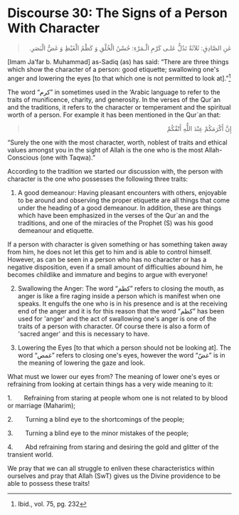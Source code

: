 Discourse 30: The Signs of a Person With Character
==================================================

<blockquote dir="rtl">
  <p>
عَنِ الصَّادِقِ: ثَلاَثَةٌ تَدُلُّ عَلـى كَرْمِ الْـمَرْءِ: حُسْنُ
الْخُلْقِ وَ كَظْمُ الْغَيْظِ وَ غَضُّ الْبَصَرِ.
  </p>
</blockquote>

[Imam Ja’far b. Muhammad] as-Sadiq (as) has said: “There are three
things which show the character of a person: good etiquette; swallowing
one's anger and lowering the eyes [to that which one is not permitted to
look at].”[^1]

The word “كرم” in sometimes used in the ‘Arabic language to refer to the
traits of munificence, charity, and generosity. In the verses of the
Qur\`an and the traditions, it refers to the character or temperament
and the spiritual worth of a person. For example it has been mentioned
in the Qur\`an that:

<blockquote dir="rtl">
  <p>
إِنَّ أَكْرَمَكُمْ عِنْدَ اللٌّهِ أَتْقٌكُمْ
  </p>
</blockquote>

“Surely the one with the most character, worth, noblest of traits and
ethical values amongst you in the sight of Allah is the one who is the
most Allah-Conscious (one with Taqwa).”

According to the tradition we started our discussion with, the person
with character is the one who possesses the following three traits:

1. A good demeanour: Having pleasant encounters with others, enjoyable
to be around and observing the proper etiquette are all things that come
under the heading of a good demeanour. In addition, these are things
which have been emphasized in the verses of the Qur\`an and the
traditions, and one of the miracles of the Prophet (S) was his good
demeanour and etiquette.

If a person with character is given something or has something taken
away from him, he does not let this get to him and is able to control
himself. However, as can be seen in a person who has no character or has
a negative disposition, even if a small amount of difficulties abound
him, he becomes childlike and immature and begins to argue with
everyone!

2. Swallowing the Anger: The word “كظم” refers to closing the mouth, as
anger is like a fire raging inside a person which is manifest when one
speaks. It engulfs the one who is in his presence and is at the
receiving end of the anger and it is for this reason that the word “كظم”
has been used for 'anger' and the act of swallowing one's anger is one
of the traits of a person with character. Of course there is also a form
of 'sacred anger' and this is necessary to have.

3. Lowering the Eyes [to that which a person should not be looking at].
The word “غمص” refers to closing one's eyes, however the word “غضّ” is
in the meaning of lowering the gaze and look.

What must we lower our eyes from? The meaning of lower one's eyes or
refraining from looking at certain things has a very wide meaning to it:

1.       Refraining from staring at people whom one is not related to by
blood or marriage (Maharim);

2.       Turning a blind eye to the shortcomings of the people;

3.       Turning a blind eye to the minor mistakes of the people;

4.       Abd refraining from staring and desiring the gold and glitter
of the transient world.

We pray that we can all struggle to enliven these characteristics within
ourselves and pray that Allah (SwT) gives us the Divine providence to be
able to possess these traits!

[^1]: Ibid., vol. 75, pg. 232


